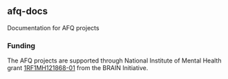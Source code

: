 ## afq-docs

Documentation for AFQ projects

### Funding

The AFQ projects are supported through National Institute of Mental Health grant
[1RF1MH121868-01](https://projectreporter.nih.gov/project_info_description.cfm?aid=9886761&icde=46689686&ddparam=&ddvalue=&ddsub=&cr=2&csb=default&cs=ASC&pball=)
from the BRAIN Initiative.